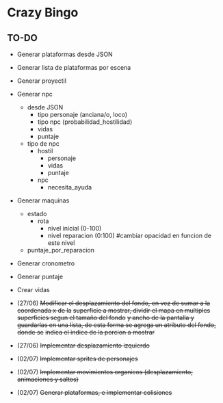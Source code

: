 # Crazy Bingo

## TO-DO
* Generar plataformas desde JSON

* Generar lista de plataformas por escena

* Generar proyectil

* Generar npc
    * desde JSON
        * tipo personaje (anciana/o, loco)
        * tipo npc (probabilidad_hostilidad)
        * vidas
        * puntaje
    * tipo de npc
        * hostil
            * personaje
            * vidas
            * puntaje
        * npc
            * necesita_ayuda


* Generar maquinas
    * estado
        * rota
            * nivel inicial (0-100)
            * nivel reparacion (0:100) #cambiar opacidad en funcion de este nivel
    * puntaje_por_reparacion
* Generar cronometro

* Generar puntaje

* Crear vidas 

* (27/06) ~~Modificar el desplazamiento del fondo, en vez de sumar a la coordenada x de la~~
~~superficie a mostrar, dividir el mapa en multiples superficies segun el tamaño del fondo~~
~~y ancho de la pantalla y guardarlas en una lista, de esta forma se agrega un atributo del fondo, donde se~~ ~~indica el indice de la porcion a mostrar~~

* (27/06) ~~Implementar desplazamiento izquierdo~~

* (02/07) ~~Implementar sprites de personajes~~

* (02/07) ~~Implementar movimientos organicos (desplazamiento, animaciones y saltos)~~

* (02/07) ~~Generar plataformas, e implementar colisiones~~

